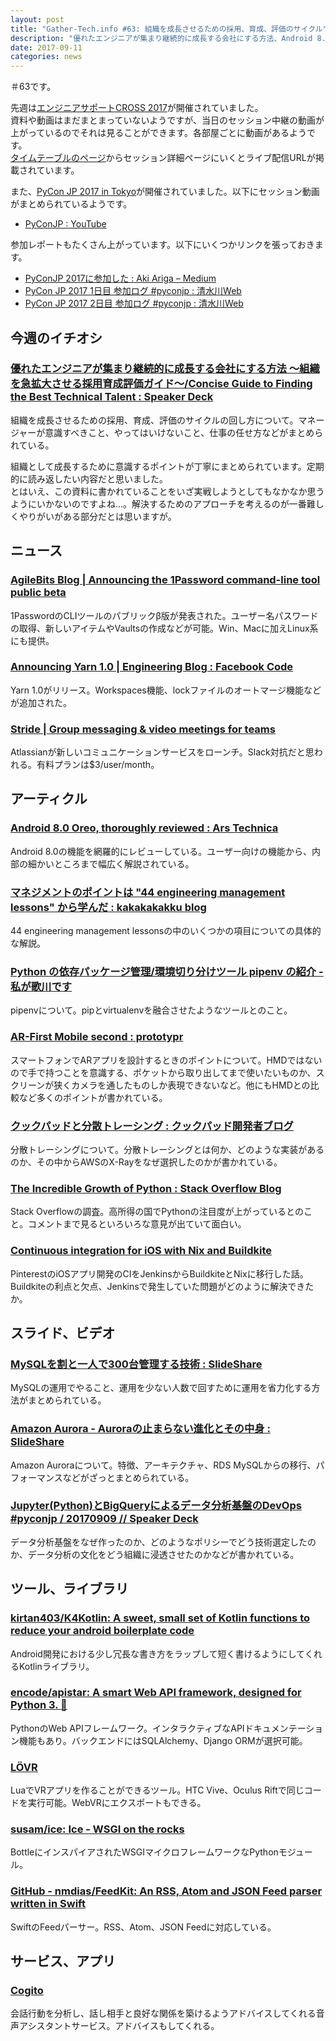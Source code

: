 ```yaml
---
layout: post
title: "Gather-Tech.info #63: 組織を成長させるための採用、育成、評価のサイクル"
description: "優れたエンジニアが集まり継続的に成長する会社にする方法、Android 8.0 Oreo, thoroughly reviewed など"
date: 2017-09-11
categories: news
---
```


＃63です。

先週は[エンジニアサポートCROSS 2017](http://2017.cross-party.com/)が開催されていました。  
資料や動画はまだまとまっていないようですが、当日のセッション中継の動画が上がっているのでそれは見ることができます。各部屋ごとに動画があるようです。  
[タイムテーブルのページ](http://2017.cross-party.com/program)からセッション詳細ページにいくとライブ配信URLが掲載されています。

また、[PyCon JP 2017 in Tokyo](https://pycon.jp/2017/ja/)が開催されていました。以下にセッション動画がまとめられているようです。

- [PyConJP : YouTube](https://www.youtube.com/user/PyConJP/videos)

参加レポートもたくさん上がっています。以下にいくつかリンクを張っておきます。

- [PyConJP 2017に参加した : Aki Ariga – Medium](https://medium.com/@chezou/pyconjp-2017%E3%81%AB%E5%8F%82%E5%8A%A0%E3%81%97%E3%81%9F-5fa5f59b9bde)
- [PyCon JP 2017 1日目 参加ログ #pyconjp : 清水川Web](http://www.freia.jp/taka/blog/pyconjp2017-day1/index.html)
- [PyCon JP 2017 2日目 参加ログ #pyconjp : 清水川Web](http://www.freia.jp/taka/blog/pyconjp2017-day2/index.html)

## 今週のイチオシ

### [優れたエンジニアが集まり継続的に成長する会社にする方法 ～組織を急拡大させる採用育成評価ガイド～/Concise Guide to Finding the Best Technical Talent : Speaker Deck](https://speakerdeck.com/isoparametric/concise-guide-to-finding-the-best-technical-talent)

組織を成長させるための採用、育成、評価のサイクルの回し方について。マネージャーが意識すべきこと、やってはいけないこと、仕事の任せ方などがまとめられている。

組織として成長するために意識するポイントが丁寧にまとめられています。定期的に読み返したい内容だと思いました。  
とはいえ、この資料に書かれていることをいざ実戦しようとしてもなかなか思うようにいかないのですよね...。解決するためのアプローチを考えるのが一番難しくやりがいがある部分だとは思いますが。

## ニュース

### [AgileBits Blog | Announcing the 1Password command-line tool public beta](https://blog.agilebits.com/2017/09/06/announcing-the-1password-command-line-tool-public-beta/)

1PasswordのCLIツールのパブリックβ版が発表された。ユーザー名パスワードの取得、新しいアイテムやVaultsの作成などが可能。Win、Macに加えLinux系にも提供。

### [Announcing Yarn 1.0 | Engineering Blog : Facebook Code](https://code.facebook.com/posts/274518539716230)

Yarn 1.0がリリース。Workspaces機能、lockファイルのオートマージ機能などが追加された。

### [Stride | Group messaging & video meetings for teams](https://www.stride.com/)

Atlassianが新しいコミュニケーションサービスをローンチ。Slack対抗だと思われる。有料プランは$3/user/month。

## アーティクル

### [Android 8.0 Oreo, thoroughly reviewed : Ars Technica](https://arstechnica.com/gadgets/2017/09/android-8-0-oreo-thoroughly-reviewed/)

Android 8.0の機能を網羅的にレビューしている。ユーザー向けの機能から、内部の細かいところまで幅広く解説されている。

### [マネジメントのポイントは "44 engineering management lessons" から学んだ : kakakakakku blog](http://kakakakakku.hatenablog.com/entry/2017/09/04/073248)

44 engineering management lessonsの中のいくつかの項目についての具体的な解説。

### [Python の依存パッケージ管理/環境切り分けツール pipenv の紹介 - 私が歌川です](http://utgwkk.hateblo.jp/entry/2017/09/05/110209)

pipenvについて。pipとvirtualenvを融合させたようなツールとのこと。

### [AR-First Mobile second : prototypr](https://medium.com/@mattmiesnieks/ar-first-mobile-second-614e85673083)

スマートフォンでARアプリを設計するときのポイントについて。HMDではないので手で持つことを意識する、ポケットから取り出してまで使いたいものか、スクリーンが狭くカメラを通したものしか表現できないなど。他にもHMDとの比較など多くのポイントが書かれている。

### [クックパッドと分散トレーシング : クックパッド開発者ブログ](http://techlife.cookpad.com/entry/2017/09/06/115710)

分散トレーシングについて。分散トレーシングとは何か、どのような実装があるのか、その中からAWSのX-Rayをなぜ選択したのかが書かれている。

### [The Incredible Growth of Python : Stack Overflow Blog](https://stackoverflow.blog/2017/09/06/incredible-growth-python/)

Stack Overflowの調査。高所得の国でPythonの注目度が上がっているとのこと。コメントまで見るといろいろな意見が出ていて面白い。

### [Continuous integration for iOS with Nix and Buildkite](https://medium.com/@Pinterest_Engineering/continuous-integration-for-ios-with-nix-and-buildkite-ef5b36c5292d)

PinterestのiOSアプリ開発のCIをJenkinsからBuildkiteとNixに移行した話。Buildkiteの利点と欠点、Jenkinsで発生していた問題がどのように解決できたか。

## スライド、ビデオ

### [MySQLを割と一人で300台管理する技術 : SlideShare](https://www.slideshare.net/yoku0825/mysql300)

MySQLの運用でやること、運用を少ない人数で回すために運用を省力化する方法がまとめられている。

### [Amazon Aurora - Auroraの止まらない進化とその中身 : SlideShare](https://www.slideshare.net/AmazonWebServicesJapan/amazon-aurora-aurora)

Amazon Auroraについて。特徴、アーキテクチャ、RDS MySQLからの移行、パフォーマンスなどがざっとまとめられている。

### [Jupyter(Python)とBigQueryによるデータ分析基盤のDevOps #pyconjp / 20170909 // Speaker Deck](https://speakerdeck.com/yuzutas0/20170909)

データ分析基盤をなぜ作ったのか、どのようなポリシーでどう技術選定したのか、データ分析の文化をどう組織に浸透させたのかなどが書かれている。

## ツール、ライブラリ

### [kirtan403/K4Kotlin: A sweet, small set of Kotlin functions to reduce your android boilerplate code](https://github.com/kirtan403/K4Kotlin)

Android開発における少し冗長な書き方をラップして短く書けるようにしてくれるKotlinライブラリ。

### [encode/apistar: A smart Web API framework, designed for Python 3. 🌟](https://github.com/encode/apistar)

PythonのWeb APIフレームワーク。インタラクティブなAPIドキュメンテーション機能もあり。バックエンドにはSQLAlchemy、Django ORMが選択可能。

### [LÖVR](http://lovr.org/)

LuaでVRアプリを作ることができるツール。HTC Vive、Oculus Riftで同じコードを実行可能。WebVRにエクスポートもできる。

### [susam/ice: Ice - WSGI on the rocks](https://github.com/susam/ice)

BottleにインスパイアされたWSGIマイクロフレームワークなPythonモジュール。

### [GitHub - nmdias/FeedKit: An RSS, Atom and JSON Feed parser written in Swift](https://github.com/nmdias/FeedKit)

SwiftのFeedパーサー。RSS、Atom、JSON Feedに対応している。

## サービス、アプリ

### [Cogito](http://www.cogitocorp.com/)

会話行動を分析し、話し相手と良好な関係を築けるようアドバイスしてくれる音声アシスタントサービス。アドバイスもしてくれる。
